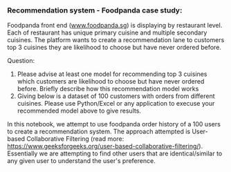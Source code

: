 ### Recommendation system - Foodpanda case study:

Foodpanda front end (www.foodpanda.sg) is displaying by restaurant level. Each of restaurant has unique primary cuisine and multiple secondary cuisines. The platform wants to create a recommendation lane to customers top 3 cuisines they are likelihood to choose but have never ordered before. 

Question: 
1. Please advise at least one model for recommending top 3 cuisines which customers are likelihood to choose but have never ordered before. Briefly describe how this recommendation model works
2. Giving below is a dataset of 100 customers with orders from different cuisines. Please use Python/Excel or any application to execuse your recommended model above to give results.

In this notebook, we attempt to use foodpanda order history of a 100 users to create a recommendation system. The approach attempted is User-based Collaborative Filtering (read more: https://www.geeksforgeeks.org/user-based-collaborative-filtering/). Essentially we are attempting to find other users that are identical/similar to any given user to understand the user's preference.
